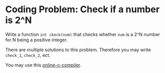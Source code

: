 # Coding Problem: Check if a number is 2^N

Write a function `int ckeck(num)` that checks whether ``num`` is a 2^N number for N being a positive integer.

There are multiple solutions to this problem. Therefore you may write `check_1`, `check_2`, ect. 
 
 
You may use this [online-c-compiler](https://paiza.io/en/languages/online-c-compiler).
